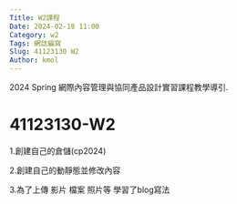 ```yaml
---
Title: W2課程
Date: 2024-02-18 11:00
Category: w2
Tags: 網誌編寫
Slug: 41123130 W2
Author: kmol
---
```


2024 Spring 網際內容管理與協同產品設計實習課程教學導引.

<!-- PELICAN_END_SUMMARY -->

# 41123130-W2
1.創建自己的倉儲(cp2024) 

2.創建自己的動靜態並修改內容

3.為了上傳 影片 檔案 照片等 學習了blog寫法